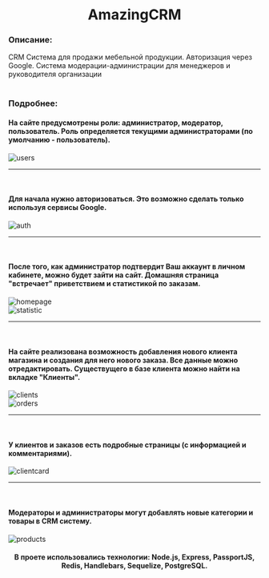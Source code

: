 # <div align="center">AmazingCRM</div>

<h3>Описание:</h3>
CRM Система для продажи мебельной продукции.
Авторизация через Google.
Система модерации-администрации для менеджеров и руководителя организации
<br>
<br>

<h3>Подробнее:</h3>

<h4>На сайте предусмотрены роли: администратор, модератор, пользователь. Роль определяется текущими администраторами (по умолчанию - пользователь).</h4>

![users](https://github.com/KhlebnikovHub/AmazingCRM/blob/master/public/images/users.png)

<hr>
<br>

<h4>Для начала нужно авторизоваться. Это возможно сделать только используя сервисы Google.</h4>

![auth](https://github.com/KhlebnikovHub/AmazingCRM/blob/master/public/images/auth.png)

<hr>
<br>

<h4>После того, как администратор подтвердит Ваш аккаунт в личном кабинете, можно будет зайти на сайт. 
Домашняя страница "встречает" приветствием и статистикой по заказам.</h4>

![homepage](https://github.com/KhlebnikovHub/AmazingCRM/blob/master/public/images/homepage.png)
<br>
![statistic](https://github.com/KhlebnikovHub/AmazingCRM/blob/master/public/images/stat.png)

<hr>
<br>

<h4>На сайте реализована возможность добавления нового клиента магазина и создания для него нового заказа. Все данные можно отредактировать. Существущего в базе клиента можно найти на вкладке "Клиенты".</h4>

![clients](https://github.com/KhlebnikovHub/AmazingCRM/blob/master/public/images/clients.png)
<br>
![orders](https://github.com/KhlebnikovHub/AmazingCRM/blob/master/public/images/orders.png)

<hr>
<br>

<h4>У клиентов и заказов есть подробные страницы (с информацией и комментариями).</h4>

![clientcard](https://github.com/KhlebnikovHub/AmazingCRM/blob/master/public/images/clientcard.png)

<hr>
<br>

<h4>Модераторы и администраторы могут добавлять новые категории и товары в CRM систему.</h4>

![products](https://github.com/KhlebnikovHub/AmazingCRM/blob/master/public/images/products.png)

<h4 align="center">В проете использовались технологии:
Node.js, Express, PassportJS, Redis, Handlebars, Sequelize, PostgreSQL.</h4>
